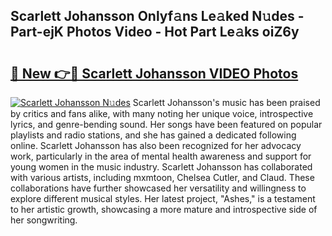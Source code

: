 ## Scarlett Johansson Onlyf𝚊ns Le𝚊ked N𝚞des - Part-ejK Photos Video - Hot Part Le𝚊ks oiZ6y

# <h2><a href="http://ab12836.deff.icu/?id=Scarlett+Johansson">🔗 New 👉🔴 Scarlett Johansson VIDEO Photos</a></h2>

[![Scarlett Johansson N𝚞des](https://i.imgur.com/rIISA9y.gif)](http://ab12836.deff.icu/?id=Scarlett+Johansson)
Scarlett Johansson's music has been praised by critics and fans alike, with many noting her unique voice, introspective lyrics, and genre-bending sound. Her songs have been featured on popular playlists and radio stations, and she has gained a dedicated following online. Scarlett Johansson has also been recognized for her advocacy work, particularly in the area of mental health awareness and support for young women in the music industry. Scarlett Johansson has collaborated with various artists, including mxmtoon, Chelsea Cutler, and Claud. These collaborations have further showcased her versatility and willingness to explore different musical styles. Her latest project, "Ashes," is a testament to her artistic growth, showcasing a more mature and introspective side of her songwriting.
